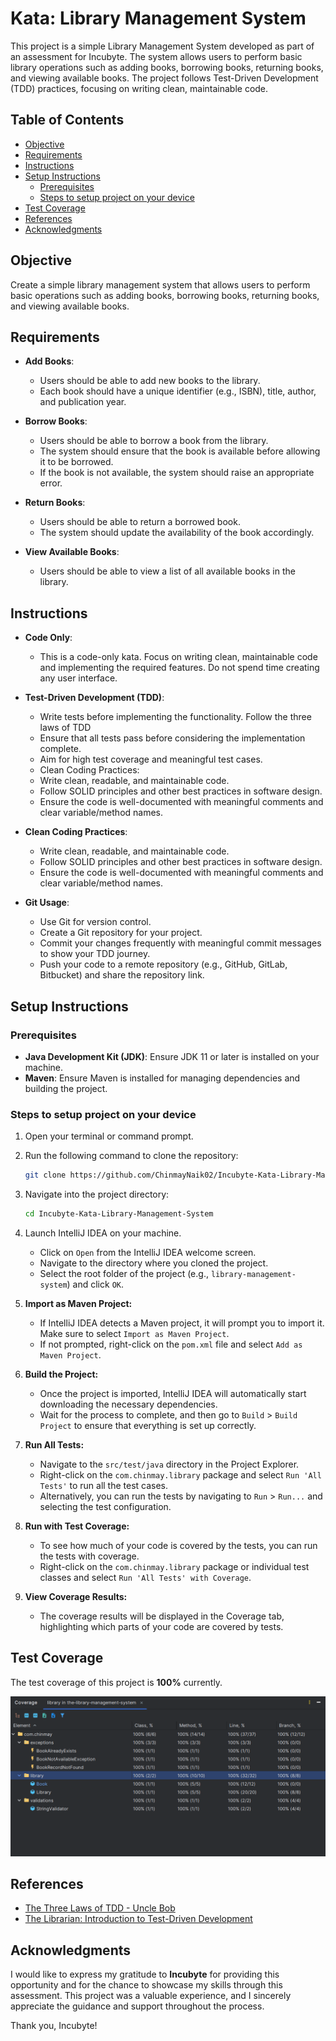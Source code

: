 # Kata: Library Management System
This project is a simple Library Management System developed as part of an assessment for Incubyte. The system allows users to perform basic library operations such as adding books, borrowing books, returning books, and viewing available books. The project follows Test-Driven Development (TDD) practices, focusing on writing clean, maintainable code.

## Table of Contents
- [Objective](#objective)
- [Requirements](#requirements)
- [Instructions](#instructions)
- [Setup Instructions](#setup-instructions)
  - [Prerequisites](#prerequisites)
  - [Steps to setup project on your device](#steps-to-setup-project-on-your-device)
- [Test Coverage](#test-coverage)
- [References](#references)
- [Acknowledgments](#acknowledgments)

## Objective
Create a simple library management system that allows users to perform basic operations such as adding books, borrowing books, returning books, and viewing available books.

## Requirements
- **Add Books**:
  - Users should be able to add new books to the library.
  - Each book should have a unique identifier (e.g., ISBN), title, author, and publication year.

- **Borrow Books**:
  - Users should be able to borrow a book from the library.
  - The system should ensure that the book is available before allowing it to be borrowed.
  - If the book is not available, the system should raise an appropriate error.

- **Return Books**:
  - Users should be able to return a borrowed book.
  - The system should update the availability of the book accordingly.

- **View Available Books**:
  - Users should be able to view a list of all available books in the library.
 
## Instructions
- **Code Only**:
  - This is a code-only kata. Focus on writing clean, maintainable code and implementing the required features. Do not spend time creating any user interface.

- **Test-Driven Development (TDD)**:
  - Write tests before implementing the functionality. Follow the three laws of TDD
  - Ensure that all tests pass before considering the implementation complete.
  - Aim for high test coverage and meaningful test cases.
  - Clean Coding Practices:
  - Write clean, readable, and maintainable code.
  - Follow SOLID principles and other best practices in software design.
  - Ensure the code is well-documented with meaningful comments and clear variable/method names.
 
- **Clean Coding Practices**:
  - Write clean, readable, and maintainable code.
  - Follow SOLID principles and other best practices in software design.
  - Ensure the code is well-documented with meaningful comments and clear variable/method names.

- **Git Usage**:
  - Use Git for version control.
  - Create a Git repository for your project.
  - Commit your changes frequently with meaningful commit messages to show your TDD journey.
  - Push your code to a remote repository (e.g., GitHub, GitLab, Bitbucket) and share the repository link.

## Setup Instructions

### Prerequisites

- **Java Development Kit (JDK)**: Ensure JDK 11 or later is installed on your machine.
- **Maven**: Ensure Maven is installed for managing dependencies and building the project.

### Steps to setup project on your device

1. Open your terminal or command prompt.
2. Run the following command to clone the repository:

    ```bash
    git clone https://github.com/ChinmayNaik02/Incubyte-Kata-Library-Management-System.git
    ```

3. Navigate into the project directory:

    ```bash
    cd Incubyte-Kata-Library-Management-System
    ```

4. Launch IntelliJ IDEA on your machine.
    - Click on `Open` from the IntelliJ IDEA welcome screen.
    - Navigate to the directory where you cloned the project.
    - Select the root folder of the project (e.g., `library-management-system`) and click `OK`.

5. **Import as Maven Project:**
   - If IntelliJ IDEA detects a Maven project, it will prompt you to import it. Make sure to select `Import as Maven Project`.
   - If not prompted, right-click on the `pom.xml` file and select `Add as Maven Project`.

6. **Build the Project:**
   - Once the project is imported, IntelliJ IDEA will automatically start downloading the necessary dependencies.
   - Wait for the process to complete, and then go to `Build` > `Build Project` to ensure that everything is set up correctly.

7. **Run All Tests:**
   - Navigate to the `src/test/java` directory in the Project Explorer.
   - Right-click on the `com.chinmay.library` package and select `Run 'All Tests'` to run all the test cases.
   - Alternatively, you can run the tests by navigating to `Run` > `Run...` and selecting the test configuration.
  
8. **Run with Test Coverage:**
   - To see how much of your code is covered by the tests, you can run the tests with coverage.
   - Right-click on the `com.chinmay.library` package or individual test classes and select `Run 'All Tests' with Coverage`.

9. **View Coverage Results:**
   - The coverage results will be displayed in the Coverage tab, highlighting which parts of your code are covered by tests.

## Test Coverage

The test coverage of this project is **100%** currently.

![Test Coverage Screenshot](https://github.com/ChinmayNaik02/Incubyte-Kata-Library-Management-System/blob/main/assets/Test-Coverage-Report.png)

## References
- [The Three Laws of TDD - Uncle Bob](https://www.youtube.com/watch?v=qkblc5WRn-U)
- [The Librarian: Introduction to Test-Driven Development](https://tedvinke.wordpress.com/2016/06/25/the-librarian-introduction-to-test-driven-development/)

## Acknowledgments
I would like to express my gratitude to **Incubyte** for providing this opportunity and for the chance to showcase my skills through this assessment. This project was a valuable experience, and I sincerely appreciate the guidance and support throughout the process.

Thank you, Incubyte!
